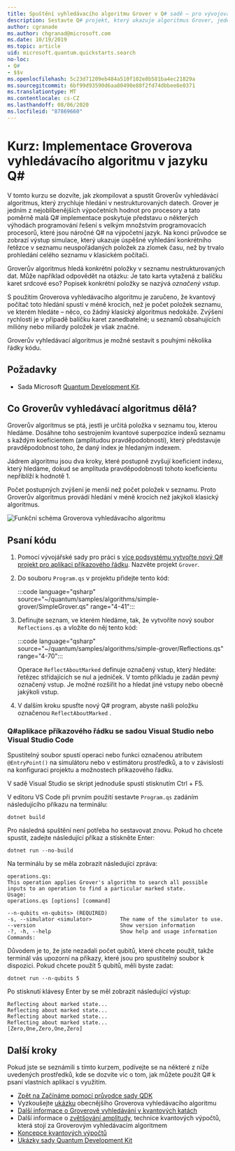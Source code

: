 ```yaml
---
title: Spuštění vyhledávacího algoritmu Grover v Q# sadě – pro vývojová prostředí
description: Sestavte Q# projekt, který ukazuje algoritmus Grover, jeden z kanonických algoritmů pro stav.
author: cgranade
ms.author: chgranad@microsoft.com
ms.date: 10/19/2019
ms.topic: article
uid: microsoft.quantum.quickstarts.search
no-loc:
- Q#
- $$v
ms.openlocfilehash: 5c23d71209eb484a510f102e8b581ba4ec21829a
ms.sourcegitcommit: 6bf99d93590d6aa80490e88f2fd74dbbee8e0371
ms.translationtype: MT
ms.contentlocale: cs-CZ
ms.lasthandoff: 08/06/2020
ms.locfileid: "87869660"
---
```

# <a name="tutorial-implement-grovers-search-algorithm-in-q"></a>Kurz: Implementace Groverova vyhledávacího algoritmu v jazyku Q\#

V tomto kurzu se dozvíte, jak zkompilovat a spustit Groverův vyhledávácí algoritmus, který zrychluje hledání v nestrukturovaných datech.  Grover je jedním z nejoblíbenějších výpočetních hodnot pro procesory a tato poměrně malá Q# implementace poskytuje představu o některých výhodách programování řešení s velkým množstvím programovacích procesorů, které jsou náročné Q# na výpočetní jazyk.  Na konci průvodce se zobrazí výstup simulace, který ukazuje úspěšné vyhledání konkrétního řetězce v seznamu neuspořádaných položek za zlomek času, než by trvalo prohledání celého seznamu v klasickém počítači.

Groverův algoritmus hledá konkrétní položky v seznamu nestrukturovaných dat. Může například odpovědět na otázku: Je tato karta vytažená z balíčku karet srdcové eso? Popisek konkrétní položky se nazývá _označený vstup_.

S použitím Groverova vyhledávacího algoritmu je zaručeno, že kvantový počítač toto hledání spustí v méně krocích, než je počet položek seznamu, ve kterém hledáte – něco, co žádný klasický algoritmus nedokáže. Zvýšení rychlosti je v případě balíčku karet zanedbatelné; u seznamů obsahujících milióny nebo miliardy položek je však značné.

Groverův vyhledávací algoritmus je možné sestavit s pouhými několika řádky kódu.

## <a name="prerequisites"></a>Požadavky

- Sada Microsoft [Quantum Development Kit][install].

## <a name="what-does-grovers-search-algorithm-do"></a>Co Groverův vyhledávací algoritmus dělá?

Groverův algoritmus se ptá, jestli je určitá položka v seznamu tou, kterou hledáme. Dosáhne toho sestrojením kvantové superpozice indexů seznamu s každým koeficientem (amplitudou pravděpodobnosti), který představuje pravděpodobnost toho, že daný index je hledaným indexem.

Jádrem algoritmu jsou dva kroky, které postupně zvyšují koeficient indexu, který hledáme, dokud se amplituda pravděpodobnosti tohoto koeficientu nepřiblíží k hodnotě 1.

Počet postupných zvýšení je menší než počet položek v seznamu. Proto Groverův algoritmus provádí hledání v méně krocích než jakýkoli klasický algoritmus.

![Funkční schéma Groverova vyhledávacího algoritmu](~/media/grover.png)

## <a name="write-the-code"></a>Psaní kódu

1. Pomocí vývojářské sady pro práci s [více podsystému vytvořte nový Q# projekt pro aplikaci příkazového řádku](xref:microsoft.quantum.install.standalone). Nazvěte projekt `Grover`.

1. Do souboru `Program.qs` v projektu přidejte tento kód:

    :::code language="qsharp" source="~/quantum/samples/algorithms/simple-grover/SimpleGrover.qs" range="4-41":::

1. Definujte seznam, ve kterém hledáme, tak, že vytvoříte nový soubor `Reflections.qs` a vložíte do něj tento kód:

    :::code language="qsharp" source="~/quantum/samples/algorithms/simple-grover/Reflections.qs" range="4-70":::

    Operace `ReflectAboutMarked` definuje označený vstup, který hledáte: řetězec střídajících se nul a jedniček. V tomto příkladu je zadán pevný označený vstup. Je možné rozšířit ho a hledat jiné vstupy nebo obecně jakýkoli vstup.

1. V dalším kroku spusťte nový Q# program, abyste našli položku označenou `ReflectAboutMarked` .

### <a name="no-locq-command-line-applications-with-visual-studio-or-visual-studio-code"></a>Q#aplikace příkazového řádku se sadou Visual Studio nebo Visual Studio Code

Spustitelný soubor spustí operaci nebo funkci označenou atributem `@EntryPoint()` na simulátoru nebo v estimátoru prostředků, a to v závislosti na konfiguraci projektu a možnostech příkazového řádku.

V sadě Visual Studio se skript jednoduše spustí stisknutím Ctrl + F5.

V editoru VS Code při prvním použití sestavte `Program.qs` zadáním následujícího příkazu na terminálu:

```Command line
dotnet build
```

Pro následná spuštění není potřeba ho sestavovat znovu. Pokud ho chcete spustit, zadejte následující příkaz a stiskněte Enter:

```Command line
dotnet run --no-build
```

Na terminálu by se měla zobrazit následující zpráva:

```
operations.qs:
This operation applies Grover's algorithm to search all possible inputs to an operation to find a particular marked state.
Usage:
operations.qs [options] [command]

--n-qubits <n-qubits> (REQUIRED)
-s, --simulator <simulator>         The name of the simulator to use.
--version                           Show version information
-?, -h, --help                      Show help and usage information
Commands:
```

Důvodem je to, že jste nezadali počet qubitů, které chcete použít, takže terminál vás upozorní na příkazy, které jsou pro spustitelný soubor k dispozici. Pokud chcete použít 5 qubitů, měli byste zadat:

```Command line
dotnet run --n-qubits 5
```

Po stisknutí klávesy Enter by se měl zobrazit následující výstup:

```
Reflecting about marked state...
Reflecting about marked state...
Reflecting about marked state...
Reflecting about marked state...
[Zero,One,Zero,One,Zero]
```

## <a name="next-steps"></a>Další kroky

Pokud jste se seznámili s tímto kurzem, podívejte se na některé z níže uvedených prostředků, kde se dozvíte víc o tom, jak můžete použít Q# k psaní vlastních aplikací s využitím.

- [Zpět na Začínáme pomocí průvodce sady QDK](xref:microsoft.quantum.welcome)
- Vyzkoušejte [ukázku](https://github.com/microsoft/Quantum/tree/master/samples/algorithms/database-search) obecnějšího Groverova vyhledávacího algoritmu
- [Další informace o Groverově vyhledávání v kvantových katách](xref:microsoft.quantum.overview.katas)
- Další informace o [zvětšování amplitudy][amplitude-amplification], technice kvantových výpočtů, která stojí za Groverovým vyhledávacím algoritmem
- [Koncepce kvantových výpočtů](xref:microsoft.quantum.concepts.intro)
- [Ukázky sady Quantum Development Kit](https://docs.microsoft.com/samples/browse/?products=qdk)

<!-- LINKS -->

[install]: xref:microsoft.quantum.install
[amplitude-amplification]: xref:microsoft.quantum.libraries.standard.algorithms#amplitude-amplification
